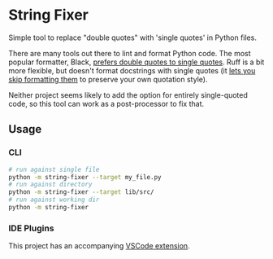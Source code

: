 # String Fixer

Simple tool to replace "double quotes" with 'single quotes' in Python files.

There are many tools out there to lint and format Python code. The most popular formatter, Black,
[prefers double quotes to single quotes](https://black.readthedocs.io/en/stable/the_black_code_style/current_style.html#strings).
Ruff is a bit more flexible, but doesn't format docstrings with single quotes
(it [lets you skip formatting them](https://github.com/astral-sh/ruff/issues/7615#issuecomment-1831179705) to preserve your own quotation style).

Neither project seems likely to add the option for entirely single-quoted code, so this tool can work as a post-processor to fix that.

## Usage

### CLI

```bash
# run against single file
python -m string-fixer --target my_file.py
# run against directory
python -m string-fixer --target lib/src/
# run against working dir
python -m string-fixer
```

### IDE Plugins

This project has an accompanying [VSCode extension](https://github.com/Crozzers/string-fixer/tree/main/extensions/vscode).
